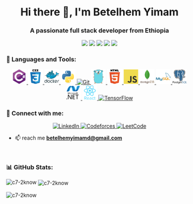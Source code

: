 <h1 align="center">Hi there 👋, I'm Betelhem Yimam</h1>
<h3 align="center">A passionate full stack developer from Ethiopia</h3>


<p align="center">
  <img src="https://img.shields.io/badge/Full%20Stack%20Developer-%231E90FF.svg?style=for-the-badge&logo=developer" />
  <img src="https://img.shields.io/badge/Python-%231E90FF.svg?style=for-the-badge&logo=python&logoColor=white" />
  <img src="https://img.shields.io/badge/React-%231E90FF.svg?style=for-the-badge&logo=react&logoColor=white" />
  <img src="https://img.shields.io/badge/.NET-%231E90FF.svg?style=for-the-badge&logo=dotnet&logoColor=white" />
  <img src="https://img.shields.io/badge/Golang-%231E90FF.svg?style=for-the-badge&logo=go&logoColor=white" />
</p>

<!-- Animated GIF or Profile Image -->
<p align="center">
<!--   <img src="https://media.giphy.com/media/YOUR_ANIMATED_GIF_URL/giphy.gif" width="400" height="300" alt="Coding Gif"> -->
</p>

<h3 align="left">🚀 Languages and Tools:</h3>
<p align="center" gap="100"> 
  <a href="https://www.w3schools.com/cs/" target="_blank" rel="noreferrer"> 
    <img src="https://raw.githubusercontent.com/devicons/devicon/master/icons/csharp/csharp-original.svg" alt="C#" width="40" height="40"/> 
  </a> 
  <a href="https://www.w3schools.com/css/" target="_blank" rel="noreferrer"> 
    <img src="https://raw.githubusercontent.com/devicons/devicon/master/icons/css3/css3-original-wordmark.svg" alt="CSS3" width="40" height="40"/> 
    
  </a> 
  
  <a href="https://www.docker.com/" target="_blank" rel="noreferrer"> 
    <img src="https://raw.githubusercontent.com/devicons/devicon/master/icons/docker/docker-original-wordmark.svg" alt="Docker" width="40" height="40"/> 
  
  </a> 
<a href="https://www.python.org" target="_blank" rel="noreferrer"> 
    <img src="https://raw.githubusercontent.com/devicons/devicon/master/icons/python/python-original.svg" alt="Python" width="40" height="40"/> 
  
  </a> 
  <a href="https://git-scm.com/" target="_blank" rel="noreferrer"> 
    <img src="https://www.vectorlogo.zone/logos/git-scm/git-scm-icon.svg" alt="Git" width="40" height="40"/> 
  
  </a> 
  <a href="https://golang.org" target="_blank" rel="noreferrer"> 
    <img src="https://raw.githubusercontent.com/devicons/devicon/master/icons/go/go-original.svg" alt="Go" width="40" height="40"/> 
  
  </a> 
  <a href="https://www.w3.org/html/" target="_blank" rel="noreferrer"> 
    <img src="https://raw.githubusercontent.com/devicons/devicon/master/icons/html5/html5-original-wordmark.svg" alt="HTML5" width="40" height="40"/> 
  
  </a> 
  <a href="https://developer.mozilla.org/en-US/docs/Web/JavaScript" target="_blank" rel="noreferrer"> 
    <img src="https://raw.githubusercontent.com/devicons/devicon/master/icons/javascript/javascript-original.svg" alt="JavaScript" width="40" height="40"/> 
  
  </a> 
  <a href="https://www.mongodb.com/" target="_blank" rel="noreferrer"> 
    <img src="https://raw.githubusercontent.com/devicons/devicon/master/icons/mongodb/mongodb-original-wordmark.svg" alt="MongoDB" width="40" height="40"/> 
  
  </a> 
  <a href="https://www.mysql.com/" target="_blank" rel="noreferrer"> 
    <img src="https://raw.githubusercontent.com/devicons/devicon/master/icons/mysql/mysql-original-wordmark.svg" alt="MySQL" width="40" height="40"/> 
  
  </a> 
  <a href="https://www.postgresql.org" target="_blank" rel="noreferrer"> 
    <img src="https://raw.githubusercontent.com/devicons/devicon/master/icons/postgresql/postgresql-original-wordmark.svg" alt="PostgreSQL" width="40" height="40"/> 
  
  </a> 
  
  <a href="https://dotnet.microsoft.com/" target="_blank" rel="noreferrer"> 
    <img src="https://raw.githubusercontent.com/devicons/devicon/master/icons/dot-net/dot-net-original-wordmark.svg" alt=".NET" width="40" height="40"/> 
  
  </a> 
  <a href="https://reactjs.org/" target="_blank" rel="noreferrer"> 
    <img src="https://raw.githubusercontent.com/devicons/devicon/master/icons/react/react-original-wordmark.svg" alt="React" width="40" height="40"/> 
  
  </a> 
  
  <a href="https://www.tensorflow.org" target="_blank" rel="noreferrer"> 
    <img src="https://www.vectorlogo.zone/logos/tensorflow/tensorflow-icon.svg" alt="TensorFlow" width="40" height="40"/> 
  
  </a> 
</p>


<h3 align="left" color="blue">💬 Connect with me:</h3>
<p align="center">
  <a href="https://linkedin.com/in/https://www.linkedin.com/in/betelhem-yimam-98a266241/" target="blank">
    <img src="https://raw.githubusercontent.com/rahuldkjain/github-profile-readme-generator/master/src/images/icons/Social/linked-in-alt.svg" alt="LinkedIn" height="40" width="40" />
  </a>
  <a href="https://codeforces.com/profile/betel" target="blank">
    <img src="https://raw.githubusercontent.com/rahuldkjain/github-profile-readme-generator/master/src/images/icons/Social/codeforces.svg" alt="Codeforces" height="40" width="40" />
  </a>
  <a href="https://www.leetcode.com/beleme" target="blank">
    <img src="https://raw.githubusercontent.com/rahuldkjain/github-profile-readme-generator/master/src/images/icons/Social/leet-code.svg" alt="LeetCode" height="40" width="40" />
  </a>
</p>

- 📫 reach me **betelhemyimamd@gmail.com**
</br>
<!-- GitHub Stats Section -->
<h3 align="left">📊 GitHub Stats:</h3>
<p><img align="left" src="https://github-readme-stats.vercel.app/api/top-langs?username=c7-2know&show_icons=true&locale=en&layout=compact" alt="c7-2know" /></p>

<p>&nbsp;<img align="center" src="https://github-readme-stats.vercel.app/api?username=c7-2know&show_icons=true&locale=en" alt="c7-2know" /></p>

<p><img align="center" src="https://github-readme-streak-stats.herokuapp.com/?user=c7-2know&" alt="c7-2know" /></p>

